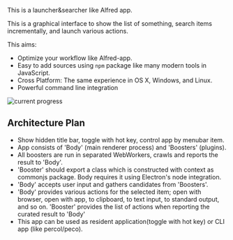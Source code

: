 This is a launcher&searcher like Alfred app.

This is a graphical interface to show the list of something, search items incrementally, and launch various actions.

This aims:

- Optimize your workflow like Alfred-app.
- Easy to add sources using `npm` package like many modern tools in JavaScript.
- Cross Platform:  The same experience in OS X, Windows, and Linux.
- Powerful command line integration

![current progress](https://raw.githubusercontent.com/rhysd/ss/master/Rocket/progress.png)

## Architecture Plan

- Show hidden title bar, toggle with hot key, control app by menubar item.
- App consists of 'Body' (main renderer process) and 'Boosters' (plugins).
- All boosters are run in separated WebWorkers, crawls and reports the result to 'Body'.
- 'Booster' should export a class which is constructed with context as commonjs package.  Body requires it using Electron's node integration.
- 'Body' accepts user input and gathers candidates from 'Boosters'.
- 'Body' provides various actions for the selected item; open with browser, open with app, to clipboard, to text input, to standard output, and so on.  'Booster' provides the list of actions when reporting the curated result to 'Body'
- This app can be used as resident application(toggle with hot key) or CLI app (like percol/peco).


